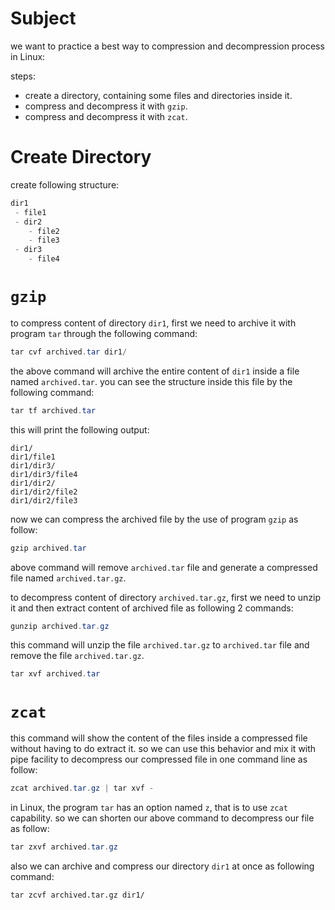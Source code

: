 # Subject

we want to practice a best way to compression and decompression process in Linux:

steps:

- create a directory, containing some files and directories inside it.
- compress and decompress it with `gzip`.
- compress and decompress it with `zcat`.



# Create Directory

create following structure:

```powershell
dir1
 - file1
 - dir2
    - file2
    - file3
 - dir3
    - file4 
```





# `gzip`

to compress content of directory `dir1`, first we need to archive it with program `tar` through the following command:

```powershell
tar cvf archived.tar dir1/
```



the above command will archive the entire content of `dir1` inside a file named `archived.tar`. you can see the structure inside this file by the following command:

```powershell
tar tf archived.tar
```

  

this will print the following output:

```
dir1/
dir1/file1
dir1/dir3/
dir1/dir3/file4
dir1/dir2/
dir1/dir2/file2
dir1/dir2/file3
```

 

now we can compress the archived file by the use of program `gzip` as follow:

```powershell
gzip archived.tar
```



above command will remove `archived.tar` file and generate a compressed file named `archived.tar.gz`.



to decompress content of directory `archived.tar.gz`, first we need to unzip it and then extract content of archived file as following 2 commands:

```powershell
gunzip archived.tar.gz
```



this command will unzip the file `archived.tar.gz` to `archived.tar` file and remove the file `archived.tar.gz`.



```powershell
tar xvf archived.tar
```



# `zcat`

this command will show the content of the files inside a compressed file without having to do extract it. so we can use this behavior and mix it with pipe facility to decompress our compressed file in one command line as follow:

```powershell
zcat archived.tar.gz | tar xvf -
```

  

in Linux, the program `tar` has an option named `z`, that is to use `zcat` capability. so we can shorten our above command to decompress our file as follow:

```powershell
tar zxvf archived.tar.gz
```

   

also we can archive and compress our directory `dir1` at once as following command:

```
tar zcvf archived.tar.gz dir1/
```

